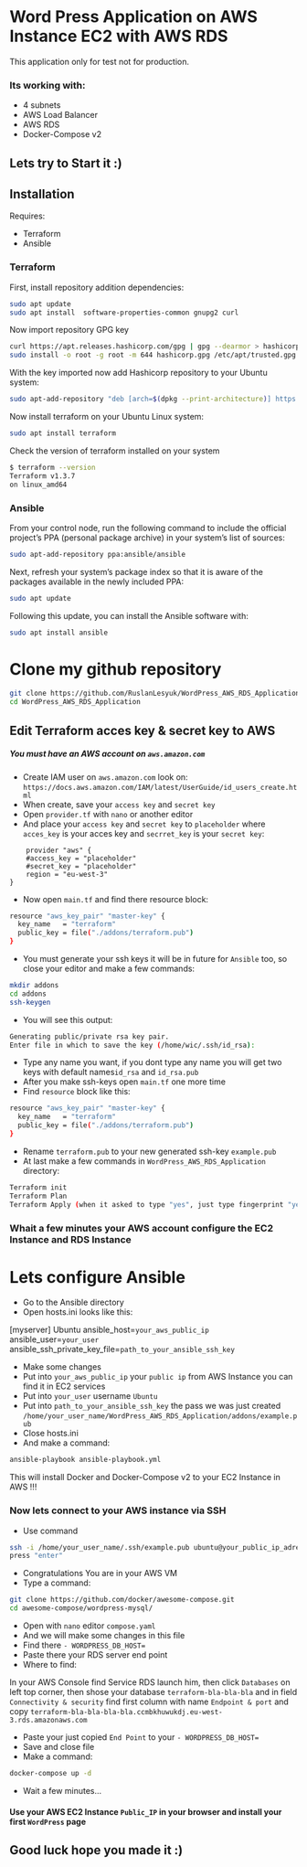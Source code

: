 # Word Press Application on AWS Instance EC2 with AWS RDS 

This application only for test not for production.
### Its working with:
- 4 subnets
- AWS Load Balancer
- AWS RDS
- Docker-Compose v2

## Lets try to Start it :)

## Installation

Requires:
- Terraform
- Ansible

### Terraform
First, install repository addition dependencies:

```sh
sudo apt update
sudo apt install  software-properties-common gnupg2 curl
```

Now import repository GPG key
```sh
curl https://apt.releases.hashicorp.com/gpg | gpg --dearmor > hashicorp.gpg
sudo install -o root -g root -m 644 hashicorp.gpg /etc/apt/trusted.gpg.d/
```

With the key imported now add Hashicorp repository to your Ubuntu system:

```sh
sudo apt-add-repository "deb [arch=$(dpkg --print-architecture)] https://apt.releases.hashicorp.com $(lsb_release -cs) main"
```

Now install terraform on your Ubuntu Linux system:

```sh
sudo apt install terraform
```

Check the version of terraform installed on your system

```sh
$ terraform --version
Terraform v1.3.7
on linux_amd64
```

### Ansible

From your control node, run the following command to include the official project’s PPA (personal package archive) in your system’s list of sources:

```sh
sudo apt-add-repository ppa:ansible/ansible
```

Next, refresh your system’s package index so that it is aware of the packages available in the newly included PPA:

```sh
sudo apt update
```

Following this update, you can install the Ansible software with:

```sh
sudo apt install ansible
```

# Clone my github repository

```sh
git clone https://github.com/RuslanLesyuk/WordPress_AWS_RDS_Application.git
cd WordPress_AWS_RDS_Application
```

## Edit Terraform acces key & secret key to AWS

##### You must have an AWS account on `aws.amazon.com`

- Create IAM user on ``aws.amazon.com`` look on: ``https://docs.aws.amazon.com/IAM/latest/UserGuide/id_users_create.html``
- When create, save your `access key` and `secret key`
- Open `provider.tf` with `nano` or another editor
- And place your `access key` and `secret key` to ``placeholder`` where `acces_key` is your acces key and `secrret_key` is your `secret key`:

```    
    provider "aws" {
    #access_key = "placeholder"
    #secret_key = "placeholder"
    region = "eu-west-3"
}
```

- Now open `main.tf` and find there resource block:
```sh
resource "aws_key_pair" "master-key" {
  key_name   = "terraform"
  public_key = file("./addons/terraform.pub")
}
```

- You must generate your ssh keys it will be in future for `Ansible` too, so close your editor and make a few commands:
```sh
mkdir addons
cd addons
ssh-keygen
```

- You will see this output:

```sh
Generating public/private rsa key pair.
Enter file in which to save the key (/home/wic/.ssh/id_rsa):
```

- Type any name you want, if you dont type any name you will get two keys with default names`id_rsa` and `id_rsa.pub`
- After you make ssh-keys open `main.tf` one more time
- Find `resource` block like this:
```sh
resource "aws_key_pair" "master-key" {
  key_name   = "terraform"
  public_key = file("./addons/terraform.pub")
}
```
- Rename `terraform.pub` to your new generated ssh-key `example.pub`
- At last make a few commands in `WordPress_AWS_RDS_Application` directory:
```sh
Terraform init
Terraform Plan 
Terraform Apply (when it asked to type "yes", just type fingerprint "yes")
```
### Whait a few minutes your AWS account configure the EC2 Instance and RDS Instance 

# Lets configure Ansible

- Go to the Ansible directory
- Open hosts.ini looks like this:

[myserver]
Ubuntu ansible_host=`your_aws_public_ip` ansible_user=`your_user` ansible_ssh_private_key_file=`path_to_your_ansible_ssh_key`

- Make some changes
- Put into `your_aws_public_ip` your ``public ip`` from AWS Instance you can find it in EC2 services
- Put into `your_user` username `Ubuntu`
- Put into `path_to_your_ansible_ssh_key` the pass we was just created  `/home/your_user_name/WordPress_AWS_RDS_Application/addons/example.pub`
- Close hosts.ini
- And make a command:
```sh
ansible-playbook ansible-playbook.yml
```
This will install Docker and Docker-Compose v2 to your EC2 Instance in AWS !!!

### Now lets connect to your AWS instance via SSH
 
- Use command
```sh
ssh -i /home/your_user_name/.ssh/example.pub ubuntu@your_public_ip_adress_from_aws
press "enter"
```
- Congratulations You are in your AWS VM
- Type a command:
```sh
git clone https://github.com/docker/awesome-compose.git
cd awesome-compose/wordpress-mysql/
```
- Open with `nano` editor `compose.yaml`
- And we will make some changes in this file
- Find there `- WORDPRESS_DB_HOST=`
- Paste there your RDS server end point
- Where to find:

In your AWS Console find Service RDS launch him, then click `Databases` on left top corner, then shose your database `terraform-bla-bla-bla` and in field `Connectivity & security` find first column with name `Endpoint & port` and copy `terraform-bla-bla-bla-bla.ccmbkhuwukdj.eu-west-3.rds.amazonaws.com`

- Paste your just copied `End Point` to your `- WORDPRESS_DB_HOST=`
- Save and close file
- Make a command:
```sh
docker-compose up -d
```
- Wait a few minutes...

#### Use your AWS EC2 Instance `Public_IP` in your browser and install your first ``WordPress`` page

## Good luck hope you made it :)
